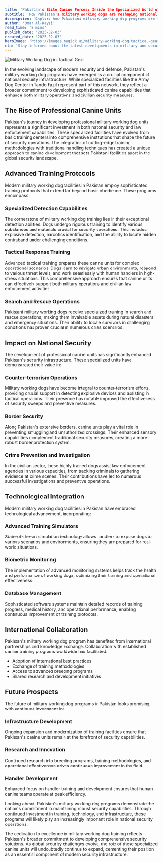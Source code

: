 ```yaml
---
title: 'Pakistan's Elite Canine Forces: Inside the Specialized World of Military Working Dogs'
subtitle: 'How Pakistan's military working dogs are reshaping national security'
description: 'Explore how Pakistani military working dog programs are transforming national security with advanced training in detection, tactical response, and rescue operations. Discover the role of technology and international collaboration in enhancing these elite units.'
author: 'Omar Al-Kaysi'
read_time: '8 mins'
publish_date: '2025-02-03'
created_date: '2025-02-03'
heroImage: 'https://images.magick.ai/military-working-dog-tactical-gear.jpg'
cta: 'Stay informed about the latest developments in military and security technology. Follow us on LinkedIn for exclusive insights into how specialized units like Pakistan's military working dogs are shaping the future of global security.'
---
```


![Military Working Dog in Tactical Gear](https://i.magick.ai/PIXE/1738578831745_magick_img.webp)

In the evolving landscape of modern security and defense, Pakistan's military working dog programs have emerged as a crucial component of national security infrastructure. While specialized facilities like the Army Dog Center in Tando Fazil represent part of this network, they reflect a broader commitment to developing sophisticated canine capabilities that enhance both military operations and civilian security measures.

## The Rise of Professional Canine Units

Pakistan's journey in developing professional military working dog units represents a significant investment in both national security and law enforcement capabilities. These specialized facilities have evolved from basic training centers into comprehensive institutions that shape the future of security operations. The integration of cutting-edge training methodologies with traditional handling techniques has created a unique approach to canine development that sets Pakistani facilities apart in the global security landscape.

## Advanced Training Protocols

Modern military working dog facilities in Pakistan employ sophisticated training protocols that extend far beyond basic obedience. These programs encompass:

### Specialized Detection Capabilities

The cornerstone of military working dog training lies in their exceptional detection abilities. Dogs undergo rigorous training to identify various substances and materials crucial for security operations. This includes explosive detection, narcotics identification, and the ability to locate hidden contraband under challenging conditions.

### Tactical Response Training

Advanced tactical training prepares these canine units for complex operational scenarios. Dogs learn to navigate urban environments, respond to various threat levels, and work seamlessly with human handlers in high-stress situations. This comprehensive approach ensures that canine units can effectively support both military operations and civilian law enforcement activities.

### Search and Rescue Operations

Pakistani military working dogs receive specialized training in search and rescue operations, making them invaluable assets during natural disasters and emergency situations. Their ability to locate survivors in challenging conditions has proven crucial in numerous crisis scenarios.

## Impact on National Security

The development of professional canine units has significantly enhanced Pakistan's security infrastructure. These specialized units have demonstrated their value in:

### Counter-terrorism Operations

Military working dogs have become integral to counter-terrorism efforts, providing crucial support in detecting explosive devices and assisting in tactical operations. Their presence has notably improved the effectiveness of security sweeps and preventive measures.

### Border Security

Along Pakistan's extensive borders, canine units play a vital role in preventing smuggling and unauthorized crossings. Their enhanced sensory capabilities complement traditional security measures, creating a more robust border protection system.

### Crime Prevention and Investigation

In the civilian sector, these highly trained dogs assist law enforcement agencies in various capacities, from tracking criminals to gathering evidence at crime scenes. Their contributions have led to numerous successful investigations and preventive operations.

## Technological Integration

Modern military working dog facilities in Pakistan have embraced technological advancement, incorporating:

### Advanced Training Simulators

State-of-the-art simulation technology allows handlers to expose dogs to various scenarios and environments, ensuring they are prepared for real-world situations.

### Biometric Monitoring

The implementation of advanced monitoring systems helps track the health and performance of working dogs, optimizing their training and operational effectiveness.

### Database Management

Sophisticated software systems maintain detailed records of training progress, medical history, and operational performance, enabling continuous improvement of training protocols.

## International Collaboration

Pakistan's military working dog program has benefited from international partnerships and knowledge exchange. Collaboration with established canine training programs worldwide has facilitated:

- Adoption of international best practices
- Exchange of training methodologies
- Access to advanced breeding programs
- Shared research and development initiatives

## Future Prospects

The future of military working dog programs in Pakistan looks promising, with continued investment in:

### Infrastructure Development

Ongoing expansion and modernization of training facilities ensure that Pakistan's canine units remain at the forefront of security capabilities.

### Research and Innovation

Continued research into breeding programs, training methodologies, and operational effectiveness drives continuous improvement in the field.

### Handler Development

Enhanced focus on handler training and development ensures that human-canine teams operate at peak efficiency.

Looking ahead, Pakistan's military working dog programs demonstrate the nation's commitment to maintaining robust security capabilities. Through continued investment in training, technology, and infrastructure, these programs will likely play an increasingly important role in national security operations.

The dedication to excellence in military working dog training reflects Pakistan's broader commitment to developing comprehensive security solutions. As global security challenges evolve, the role of these specialized canine units will undoubtedly continue to expand, cementing their position as an essential component of modern security infrastructure.
